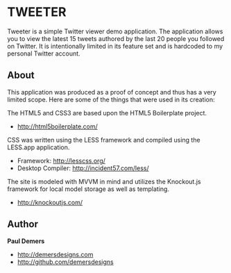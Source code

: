 TWEETER
=================
Tweeter is a simple Twitter viewer demo application. The application allows you to view the latest 15 tweets authored by the last 20 people you followed on Twitter. It is intentionally limited in its feature set and is hardcoded to my personal Twitter account.


About
-----
This application was produced as a proof of concept and thus has a very limited scope. Here are some of the things that were used in its creation:

The HTML5 and CSS3 are based upon the HTML5 Boilerplate project.
+ http://html5boilerplate.com/
 
CSS was written using the LESS framework and compiled using the LESS.app application.
+ Framework: http://lesscss.org/
+ Desktop Compiler: http://incident57.com/less/

The site is modeled with MVVM in mind and utilizes the Knockout.js framework for local model storage as well as templating.
+ http://knockoutjs.com/

Author
-------

**Paul Demers**

+ http://demersdesigns.com
+ http://github.com/demersdesigns